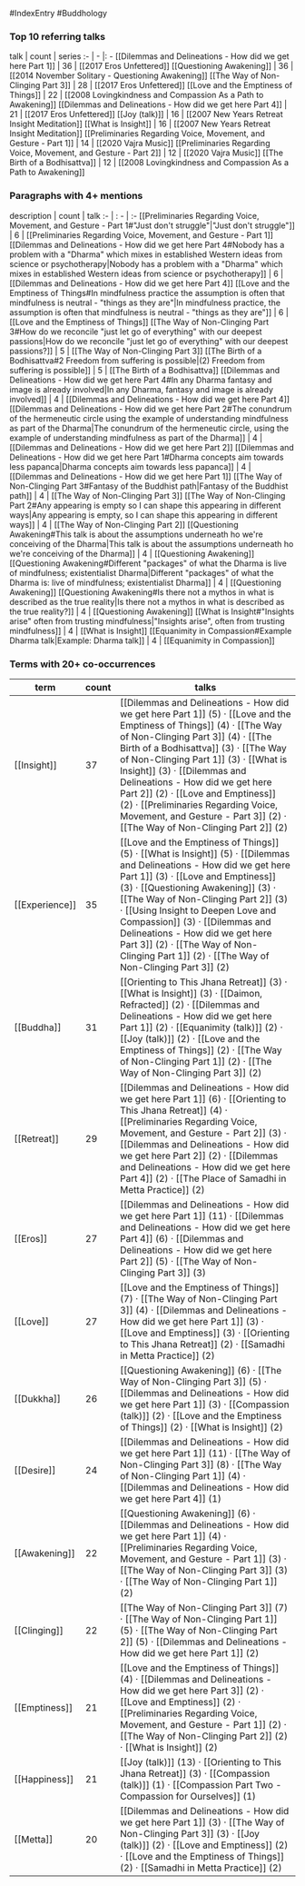 #IndexEntry #Buddhology

### Top 10 referring talks
talk | count | series
:- | - |: -
[[Dilemmas and Delineations - How did we get here Part 1]] | 36 | [[2017 Eros Unfettered]]
[[Questioning Awakening]] | 36 | [[2014 November Solitary - Questioning Awakening]]
[[The Way of Non-Clinging Part 3]] | 28 | [[2017 Eros Unfettered]]
[[Love and the Emptiness of Things]] | 22 | [[2008 Lovingkindness and Compassion As a Path to Awakening]]
[[Dilemmas and Delineations - How did we get here Part 4]] | 21 | [[2017 Eros Unfettered]]
[[Joy (talk)]] | 16 | [[2007 New Years Retreat Insight Meditation]]
[[What is Insight]] | 16 | [[2007 New Years Retreat Insight Meditation]]
[[Preliminaries Regarding Voice, Movement, and Gesture - Part 1]] | 14 | [[2020 Vajra Music]]
[[Preliminaries Regarding Voice, Movement, and Gesture - Part 2]] | 12 | [[2020 Vajra Music]]
[[The Birth of a Bodhisattva]] | 12 | [[2008 Lovingkindness and Compassion As a Path to Awakening]]

### Paragraphs with 4+ mentions
description | count | talk
:- | : - | :-
[[Preliminaries Regarding Voice, Movement, and Gesture - Part 1#"Just don't struggle"\|"Just don't struggle"]] | 6 | [[Preliminaries Regarding Voice, Movement, and Gesture - Part 1]]
[[Dilemmas and Delineations - How did we get here Part 4#Nobody has a problem with a "Dharma" which mixes in established Western ideas from science or psychotherapy\|Nobody has a problem with a "Dharma" which mixes in established Western ideas from science or psychotherapy]] | 6 | [[Dilemmas and Delineations - How did we get here Part 4]]
[[Love and the Emptiness of Things#In mindfulness practice the assumption is often that mindfulness is neutral - "things as they are"\|In mindfulness practice, the assumption is often that mindfulness is neutral - "things as they are"]] | 6 | [[Love and the Emptiness of Things]]
[[The Way of Non-Clinging Part 3#How do we reconcile "just let go of everything" with our deepest passions\|How do we reconcile "just let go of everything" with our deepest passions?]] | 5 | [[The Way of Non-Clinging Part 3]]
[[The Birth of a Bodhisattva#2 Freedom from suffering is possible\|(2) Freedom from suffering is possible]] | 5 | [[The Birth of a Bodhisattva]]
[[Dilemmas and Delineations - How did we get here Part 4#In any Dharma fantasy and image is already involved\|In any Dharma, fantasy and image is already involved]] | 4 | [[Dilemmas and Delineations - How did we get here Part 4]]
[[Dilemmas and Delineations - How did we get here Part 2#The conundrum of the hermeneutic circle using the example of understanding mindfulness as part of the Dharma\|The conundrum of the hermeneutic circle, using the example of understanding mindfulness as part of the Dharma]] | 4 | [[Dilemmas and Delineations - How did we get here Part 2]]
[[Dilemmas and Delineations - How did we get here Part 1#Dharma concepts aim towards less papanca\|Dharma concepts aim towards less papanca]] | 4 | [[Dilemmas and Delineations - How did we get here Part 1]]
[[The Way of Non-Clinging Part 3#Fantasy of the Buddhist path\|Fantasy of the Buddhist path]] | 4 | [[The Way of Non-Clinging Part 3]]
[[The Way of Non-Clinging Part 2#Any appearing is empty so I can shape this appearing in different ways\|Any appearing is empty, so I can shape this appearing in different ways]] | 4 | [[The Way of Non-Clinging Part 2]]
[[Questioning Awakening#This talk is about the assumptions underneath ho we're conceiving of the Dharma\|This talk is about the assumptions underneath ho we're conceiving of the Dharma]] | 4 | [[Questioning Awakening]]
[[Questioning Awakening#Different "packages" of what the Dharma is live of mindfulness; existentialist Dharma\|Different "packages" of what the Dharma is: live of mindfulness; existentialist Dharma]] | 4 | [[Questioning Awakening]]
[[Questioning Awakening#Is there not a mythos in what is described as the true reality\|Is there not a mythos in what is described as the true reality?]] | 4 | [[Questioning Awakening]]
[[What is Insight#"Insights arise" often from trusting mindfulness\|"Insights arise", often from trusting mindfulness]] | 4 | [[What is Insight]]
[[Equanimity in Compassion#Example Dharma talk\|Example: Dharma talk]] | 4 | [[Equanimity in Compassion]]

### Terms with 20+ co-occurrences
term | count | talks
-|-|-
[[Insight]] | 37 | <span class="counts">[[Dilemmas and Delineations - How did we get here Part 1]] (5) · [[Love and the Emptiness of Things]] (4) · [[The Way of Non-Clinging Part 3]] (4) · [[The Birth of a Bodhisattva]] (3) · [[The Way of Non-Clinging Part 1]] (3) · [[What is Insight]] (3) · [[Dilemmas and Delineations - How did we get here Part 2]] (2) · [[Love and Emptiness]] (2) · [[Preliminaries Regarding Voice, Movement, and Gesture - Part 3]] (2) · [[The Way of Non-Clinging Part 2]] (2)</span> 
[[Experience]] | 35 | <span class="counts">[[Love and the Emptiness of Things]] (5) · [[What is Insight]] (5) · [[Dilemmas and Delineations - How did we get here Part 1]] (3) · [[Love and Emptiness]] (3) · [[Questioning Awakening]] (3) · [[The Way of Non-Clinging Part 2]] (3) · [[Using Insight to Deepen Love and Compassion]] (3) · [[Dilemmas and Delineations - How did we get here Part 3]] (2) · [[The Way of Non-Clinging Part 1]] (2) · [[The Way of Non-Clinging Part 3]] (2)</span> 
[[Buddha]] | 31 | <span class="counts">[[Orienting to This Jhana Retreat]] (3) · [[What is Insight]] (3) · [[Daimon, Refracted]] (2) · [[Dilemmas and Delineations - How did we get here Part 1]] (2) · [[Equanimity (talk)]] (2) · [[Joy (talk)]] (2) · [[Love and the Emptiness of Things]] (2) · [[The Way of Non-Clinging Part 1]] (2) · [[The Way of Non-Clinging Part 3]] (2)</span> 
[[Retreat]] | 29 | <span class="counts">[[Dilemmas and Delineations - How did we get here Part 1]] (6) · [[Orienting to This Jhana Retreat]] (4) · [[Preliminaries Regarding Voice, Movement, and Gesture - Part 2]] (3) · [[Dilemmas and Delineations - How did we get here Part 2]] (2) · [[Dilemmas and Delineations - How did we get here Part 4]] (2) · [[The Place of Samadhi in Metta Practice]] (2)</span> 
[[Eros]] | 27 | <span class="counts">[[Dilemmas and Delineations - How did we get here Part 1]] (11) · [[Dilemmas and Delineations - How did we get here Part 4]] (6) · [[Dilemmas and Delineations - How did we get here Part 2]] (5) · [[The Way of Non-Clinging Part 3]] (3)</span> 
[[Love]] | 27 | <span class="counts">[[Love and the Emptiness of Things]] (7) · [[The Way of Non-Clinging Part 3]] (4) · [[Dilemmas and Delineations - How did we get here Part 1]] (3) · [[Love and Emptiness]] (3) · [[Orienting to This Jhana Retreat]] (2) · [[Samadhi in Metta Practice]] (2)</span> 
[[Dukkha]] | 26 | <span class="counts">[[Questioning Awakening]] (6) · [[The Way of Non-Clinging Part 3]] (5) · [[Dilemmas and Delineations - How did we get here Part 1]] (3) · [[Compassion (talk)]] (2) · [[Love and the Emptiness of Things]] (2) · [[What is Insight]] (2)</span> 
[[Desire]] | 24 | <span class="counts">[[Dilemmas and Delineations - How did we get here Part 1]] (11) · [[The Way of Non-Clinging Part 3]] (8) · [[The Way of Non-Clinging Part 1]] (4) · [[Dilemmas and Delineations - How did we get here Part 4]] (1)</span> 
[[Awakening]] | 22 | <span class="counts">[[Questioning Awakening]] (6) · [[Dilemmas and Delineations - How did we get here Part 1]] (4) · [[Preliminaries Regarding Voice, Movement, and Gesture - Part 1]] (3) · [[The Way of Non-Clinging Part 3]] (3) · [[The Way of Non-Clinging Part 1]] (2)</span> 
[[Clinging]] | 22 | <span class="counts">[[The Way of Non-Clinging Part 3]] (7) · [[The Way of Non-Clinging Part 1]] (5) · [[The Way of Non-Clinging Part 2]] (5) · [[Dilemmas and Delineations - How did we get here Part 1]] (2)</span> 
[[Emptiness]] | 21 | <span class="counts">[[Love and the Emptiness of Things]] (4) · [[Dilemmas and Delineations - How did we get here Part 3]] (2) · [[Love and Emptiness]] (2) · [[Preliminaries Regarding Voice, Movement, and Gesture - Part 1]] (2) · [[The Way of Non-Clinging Part 2]] (2) · [[What is Insight]] (2)</span> 
[[Happiness]] | 21 | <span class="counts">[[Joy (talk)]] (13) · [[Orienting to This Jhana Retreat]] (3) · [[Compassion (talk)]] (1) · [[Compassion Part Two - Compassion for Ourselves]] (1)</span> 
[[Metta]] | 20 | <span class="counts">[[Dilemmas and Delineations - How did we get here Part 1]] (3) · [[The Way of Non-Clinging Part 3]] (3) · [[Joy (talk)]] (2) · [[Love and Emptiness]] (2) · [[Love and the Emptiness of Things]] (2) · [[Samadhi in Metta Practice]] (2)</span> 

